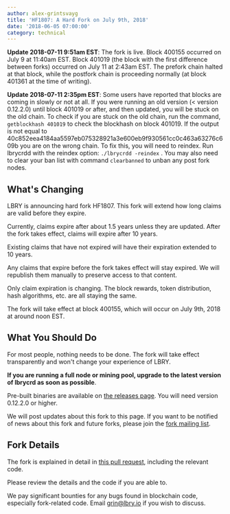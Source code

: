 ```yaml
---
author: alex-grintsvayg
title: 'HF1807: A Hard Fork on July 9th, 2018'
date: '2018-06-05 07:00:00'
category: technical
---
```


**Update 2018-07-11 9:51am EST**: The fork is live. Block 400155 occurred on July 9 at 11:40am EST. Block 401019 (the block with the first difference between forks) occurred on July 11 at 2:43am EST. The prefork chain halted at that block, while the postfork chain is proceeding normally (at block 401361 at the time of writing).

**Update 2018-07-11 2:35pm EST**: Some users have reported that blocks are coming in slowly or not at all. If you were running an old version (< version 0.12.2.0) until block 401019 or after, and then updated, you will be stuck on the old chain. To check if you are stuck on the old chain, run the command, `getblockhash 401019` to check the blockhash on block 401019. If the output is not equal to 40c852eea4184aa5597eb075328921a3e600eb9f930561cc0c463a63276c609b you are on the wrong chain. To fix this, you will need to reindex. Run lbrycrdd with the reindex option: `./lbrycrdd -reindex` . You may also need to clear your ban list with command `clearbanned` to unban any post fork nodes.

## What's Changing

LBRY is announcing hard fork HF1807. This fork will extend how long claims are valid before they expire.

Currently, claims expire after about 1.5 years unless they are updated. After the fork takes effect, claims will expire after 10 years.

Existing claims that have not expired will have their expiration extended to 10 years.

Any claims that expire before the fork takes effect will stay expired. We will republish them manually to preserve access to that content.

Only claim expiration is changing. The block rewards, token distribution, hash algorithms, etc. are all staying the same.

The fork will take effect at block 400155, which will occur on July 9th, 2018 at around noon EST.

## What You Should Do

For most people, nothing needs to be done. The fork will take effect transparently and won't change your experience of LBRY.

**If you are running a full node or mining pool, upgrade to the latest version of lbrycrd as soon as possible**.

Pre-built binaries are available on [the releases page](https://github.com/lbryio/lbrycrd/releases). You will need version 0.12.2.0 or higher.

We will post updates about this fork to this page. If you want to be notified of news about this fork and future forks, please join the [fork mailing list](/forklist).

## Fork Details

The fork is explained in detail in [this pull request](https://github.com/lbryio/lbrycrd/pull/137), including the relevant code.

Please review the details and the code if you are able to.

We pay significant bounties for any bugs found in blockchain code, especially fork-related code. Email grin@lbry.io if you wish to discuss.
